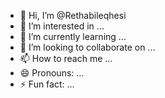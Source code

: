 - 👋 Hi, I’m @Rethabileqhesi
- 👀 I’m interested in ...
- 🌱 I’m currently learning ...
- 💞️ I’m looking to collaborate on ...
- 📫 How to reach me ...
- 😄 Pronouns: ...
- ⚡ Fun fact: ...

<!---
Rethabileqhesi/Rethabileqhesi is a ✨ special ✨ repository because its `README.md` (this file) appears on your GitHub profile.
You can click the Preview link to take a look at your changes.
--->
